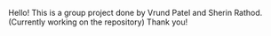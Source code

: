 Hello!
This is a group project done by Vrund Patel and Sherin Rathod.
(Currently working on the repository)
Thank you!
